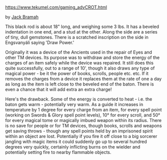 https://www.tekumel.com/gaming_advCROT.html

by [Jack Bramah](mailto:jack.bramah@xtra.co.nz)

This black rod is about 18" long, and weighing some 3 lbs. It has a beveled indentation in one end, and a stud at the other. Along the side are a series of tiny, dull gemstones. There is a scratched inscription on the side in Engsvanyáli saying 'Draw Power.'

Originally it was a device of the Ancients used in the repair of Eyes and other TM devices. Its purpose was to withdraw and store the energy of the charges of an item safely while the device was repaired. It still does this quite successfully, out to a range of 10', though it also draws any type of magical power - be it the power of books, scrolls, people etc. etc. If it removes the charges from a device it replaces them at the rate of one a day as long as the item is left close to the beveled end of the baton. There is even a chance that it will add extra an extra charge!

Here's the drawback. Some of the energy is converted to heat - i.e. the baton gets warm - potentially very warm. As a guide it increases in temperature by 1 degree for every charge from an item, for every spell point (working on Swords & Glory spell point levels), 10° for every scroll, and 50° for every magical tome or magically imbued weapon within its radius. There is no save for people or for TM devices, though books, scrolls and weapons get saving throws - though any spell points held by an imprisoned spirit within an object are lost. Potentially if you fire it off close to a big sorcerer jangling with magic items it could suddenly go up to several hundred degrees very quickly, certainly inflicting burns on the wielder and potentially setting fire to nearby flammable objects.